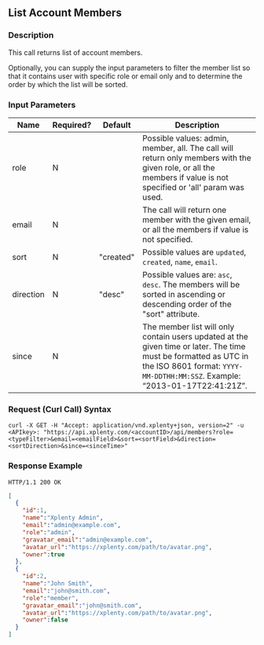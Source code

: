 ## List Account Members

### Description
This call returns list of account members.

Optionally, you can supply the input parameters to filter the member list so that it contains
user with specific role or email only and to determine the order by which the list will be sorted.


### Input Parameters

|Name|Required?|Default|Description|
|----|---------|-------|-----------|
role|N| |Possible values: admin, member, all. The call will return only members with the given role, or all the members if value is not specified or 'all' param was used.
email|N| |The call will return one member with the given email, or all the members if value is not specified.
sort|N|"created"|Possible values are  ```updated```, ```created```, ```name```, ```email```.
direction|N|"desc"|Possible values are: ```asc```, ```desc```. The members will be sorted in ascending or descending order of the "sort" attribute.
since|N| |The member list will only contain users updated at the given time or later. The time must be formatted as UTC in the ISO 8601 format: ```YYYY-MM-DDTHH:MM:SSZ```. Example: “2013-01-17T22:41:21Z”.

### Request (Curl Call) Syntax
```shell
curl -X GET -H "Accept: application/vnd.xplenty+json, version=2" -u <APIkey>: "https://api.xplenty.com/<accountID>/api/members?role=<typeFilter>&email=<emailField>&sort=<sortField>&direction=<sortDirection>&since=<sinceTime>"
```

### Response Example
```HTTP
HTTP/1.1 200 OK
```

```json
[
  {
    "id":1,
    "name":"Xplenty Admin",
    "email":"admin@example.com",
    "role":"admin",
    "gravatar_email":"admin@example.com",
    "avatar_url":"https://xplenty.com/path/to/avatar.png",
    "owner":true
  },
  {
    "id":2,
    "name":"John Smith",
    "email":"john@smith.com",
    "role":"member",
    "gravatar_email":"john@smith.com",
    "avatar_url":"https://xplenty.com/path/to/avatar.png",
    "owner":false
  }
]
```
